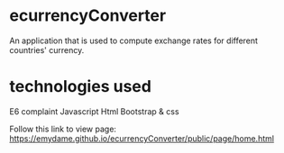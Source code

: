 # ecurrencyConverter

An application that is used to compute exchange rates for different countries' currency.

# technologies used

E6 complaint Javascript
Html 
Bootstrap & css

Follow this link to view page: https://emydame.github.io/ecurrencyConverter/public/page/home.html
